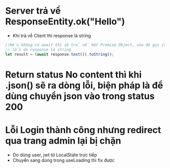 # Server trả về ResponseEntity.ok("Hello")

- Khi trả về Client thì response là string

```js
//Nếu không có await thì sẽ trả về một Promise Object, sau đó gọi json() thì ra
// lỗi do response là string
let result = (await response.text()).toString();
```

# Return status No content thì khi .json() sẽ ra dòng lỗi, biện pháp là để dùng chuyển json vào trong status 200

# Lỗi Login thành công nhưng redirect qua trang admin lại bị chặn

- Do dùng user, jwt từ LocalState trực tiếp
- Chuyển sang dùng trong useLoading thì fix được
